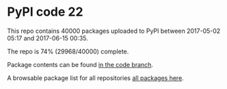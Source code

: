 # PyPI code 22

This repo contains 40000 packages uploaded to PyPI between 
2017-05-02 05:17 and 2017-06-15 00:35.

The repo is 74% (29968/40000) complete.

Package contents can be found [in the code branch](https://github.com/pypi-data/pypi-mirror-22/tree/code/packages).

A browsable package list for all repositories [all packages here](https://pypi-data.github.io/website/repositories/pypi-mirror-22).


